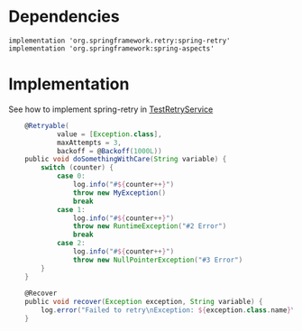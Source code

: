 # Dependencies
    implementation 'org.springframework.retry:spring-retry'
    implementation 'org.springframework:spring-aspects'
    

# Implementation
See how to implement spring-retry in [TestRetryService](src/main/groovy/com/huantt/springretry/service/TestRetryService.groovy)

```Groovy
    @Retryable(
            value = [Exception.class],
            maxAttempts = 3,
            backoff = @Backoff(1000L))
    public void doSomethingWithCare(String variable) {
        switch (counter) {
            case 0:
                log.info("#${counter++}")
                throw new MyException()
                break
            case 1:
                log.info("#${counter++}")
                throw new RuntimeException("#2 Error")
                break
            case 2:
                log.info("#${counter++}")
                throw new NullPointerException("#3 Error")
        }
    }
    
    @Recover
    public void recover(Exception exception, String variable) {
        log.error("Failed to retry\nException: ${exception.class.name}\nVariable: $variable")
    }
```

